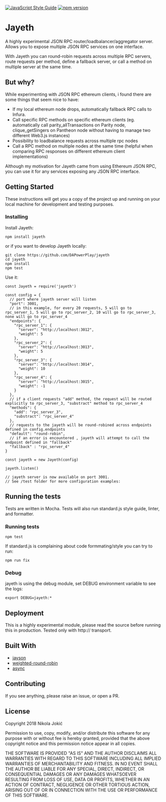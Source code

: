 [![JavaScript Style Guide](https://img.shields.io/badge/code_style-standard-brightgreen.svg)](https://standardjs.com) [![npm version](https://badge.fury.io/js/jayeth.svg)](https://badge.fury.io/js/jayeth)

# Jayeth

A highly experimental JSON RPC router/loadbalancer/aggregator server. Allows you to expose multiple JSON RPC services on one interface.

With Jayeth you can round-robin requests across multiple RPC servers, route requests per method, define a fallback server, or call a method on multiple server at the same time.

## But why?

While experimenting with JSON RPC ethereum clients, i found there are some things that seem nice to have:

* If my local ethereum node drops, automatically fallback RPC calls to Infura.
* Call specific RPC methods on specific ethereum clients (eg. automatically call parity_allTransactions on Parity node, clique_getSingers on Pantheon node without having to manage two different Web3.js instances)
* Possibility to loadbalance requests across multiple rpc nodes
* Call a RPC method on multiple nodes at the same time (helpful when comparing RPC responses on different ethereum client implementations)

Although my motivation for Jayeth came from using Ethereum JSON RPC, you can use it for any services exposing any JSON RPC interface.

## Getting Started

These instructions will get you a copy of the project up and running on your local machine for development and testing purposes.

### Installing

Install Jayeth:

```
npm install jayeth
```

or if you want to develop Jayeth locally:

```
git clone https://github.com/DAPowerPlay/jayeth
cd jayeth
npm install
npm test
```

Use it:

```
const Jayeth = require('jayeth')

const config = {
  // port where jayeth server will listen
  "port": 3001,
  // in this example, for every 20 requests, 5 will go to rpc_server_1, 5 will go to rpc_server_2, 10 will go to rpc_server_3, none will go to rpc_server_4
  "endpoints": {
    "rpc_server_1": {
      "server": "http://localhost:3012",
      "weight": 5
    },
    "rpc_server_2": {
      "server": "http://localhost:3013",
      "weight": 5
    },
    "rpc_server_3": {
      "server": "http://localhost:3014",
      "weight": 10
    },
    "rpc_server_4": {
      "server": "http://localhost:3015",
      "weight": -1
    }
  },
  // if a client requests "add" method, the request will be routed explicitly to rpc_server_3, "substract" method to rpc_server_4
  "methods": {
    "add": "rpc_server_3",
    "substract": "rpc_server_4"
  },
  // requests to the jayeth will be round-robined across endpoints defined in config.endpoints
  "default": "round-robin",
  // if an error is encountered , jayeth will attempt to call the endpoint defined in "fallback"
  "fallback" : "rpc_server_4"
}

const jayeth = new Jayeth(config)

jayeth.listen()

// jayeth server is now available on port 3001.
// See /test folder for more configuration examples:

```

## Running the tests

Tests are written in Mocha. Tests will also run standard.js style guide, linter, and formatter.

### Running tests

```
npm test
```

If standard.js is complaining about code formmating/style you can try to run:

```
npm run fix
```

### Debug

jayeth is using the debug module, set DEBUG environment variable to see the logs:

```
export DEBUG=jayeth:*
```

## Deployment

This is a highly experimental module, please read the source before running this in production. Tested only with http:// transport.

## Built With

* [jayson](https://www.npmjs.com/package/jayson) 
* [weighted-round-robin](https://www.npmjs.com/package/weighted-round-robin)
* [async](https://www.npmjs.com/package/async)

## Contributing

If you see anything, please raise an issue, or open a PR.

## License

Copyright 2018 Nikola Jokić

Permission to use, copy, modify, and/or distribute this software for any purpose with or without fee is hereby granted, provided that the above copyright notice and this permission notice appear in all copies.

THE SOFTWARE IS PROVIDED "AS IS" AND THE AUTHOR DISCLAIMS ALL WARRANTIES WITH REGARD TO THIS SOFTWARE INCLUDING ALL IMPLIED WARRANTIES OF MERCHANTABILITY AND FITNESS. IN NO EVENT SHALL THE AUTHOR BE LIABLE FOR ANY SPECIAL, DIRECT, INDIRECT, OR CONSEQUENTIAL DAMAGES OR ANY DAMAGES WHATSOEVER RESULTING FROM LOSS OF USE, DATA OR PROFITS, WHETHER IN AN ACTION OF CONTRACT, NEGLIGENCE OR OTHER TORTIOUS ACTION, ARISING OUT OF OR IN CONNECTION WITH THE USE OR PERFORMANCE OF THIS SOFTWARE.
